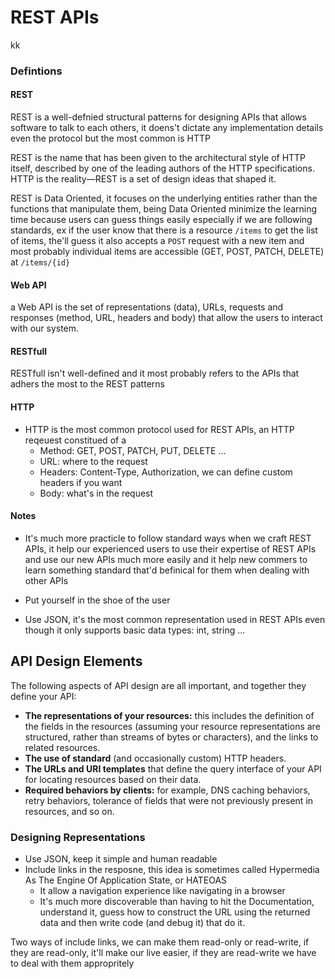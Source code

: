 # REST APIs
kk
### Defintions
#### REST
REST is a well-defnied structural patterns for designing APIs that allows software to talk to each others, it doens't dictate any implementation details even the protocol but the most common is HTTP

REST is the name that has been given to the architectural style of HTTP itself, described by one of the
leading authors of the HTTP specifications. HTTP is the reality—REST is a set of design ideas that shaped
it.

REST is Data Oriented, it focuses on the underlying entities rather than the functions that manipulate them, being Data Oriented minimize the learning time because users can guess things easily especially if we are following standards, ex if the user know that there is a resource `/items` to get the list of items, the'll guess it also accepts a `POST` request with a new item and most probably individual items are accessible (GET, POST, PATCH, DELETE) at `/items/{id}`

#### Web API
a Web API is the set of representations (data), URLs, requests and responses (method, URL, headers and body) that allow the users to interact with our system.

#### RESTfull
RESTfull isn't well-defined and it most probably refers to the APIs that adhers the most to the REST patterns

#### HTTP
- HTTP is the most common protocol used for REST APIs, an HTTP reqeuest constitued of a 
  - Method: GET, POST, PATCH, PUT, DELETE ...
  - URL: where to the request
  - Headers: Content-Type, Authorization, we can define custom headers if you want
  - Body: what's in the request

#### Notes
- It's much more practicle to follow standard ways when we craft REST APIs, it help our experienced users to use their expertise of REST APIs and use our new APIs much more easily and it help new commers to learn something standard that'd befinical for them when dealing with other APIs

- Put yourself in the shoe of the user

- Use JSON, it's the most common representation used in REST APIs even though it only supports basic data types: int, string ... 

## API Design Elements
The following aspects of API design are all important, and together they define your API:
- **The representations of your resources:** this includes the definition of the fields in the resources
(assuming your resource representations are structured, rather than streams of bytes or characters),
and the links to related resources.
- **The use of standard** (and occasionally custom) HTTP headers.
- **The URLs and URI templates** that define the query interface of your API for locating resources based
on their data.
- **Required behaviors by clients:** for example, DNS caching behaviors, retry behaviors, tolerance of
fields that were not previously present in resources, and so on.


### Designing Representations
- Use JSON, keep it simple and human readable
- Include links in the resposne, this idea is sometimes called Hypermedia As The Engine Of
Application State, or HATEOAS
  - It allow a navigation experience like navigating in a browser
  - It's much more discoverable than having to hit the Documentation, understand it, guess how to construct the URL using the returned data and then write code (and debug it) that do it.

Two ways of include links, we can make them read-only or read-write, if they are read-only, it'll make our live easier, if they are read-write we have to deal with them appropritely 
